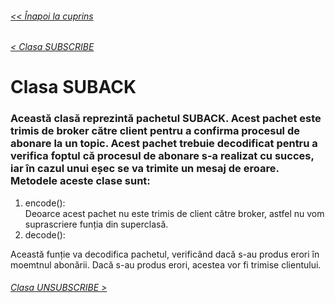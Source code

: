 ###### [<< Înapoi la cuprins](../Cuprins.md)
###### [< Clasa SUBSCRIBE](14.%20SUBSCRIBE.md)
# Clasa SUBACK
### Această clasă reprezintă pachetul SUBACK. Acest pachet este trimis de broker către client pentru a confirma procesul de abonare la un topic. Acest pachet trebuie decodificat pentru a verifica foptul că procesul de abonare s-a realizat cu succes, iar în cazul unui eșec se va trimite un mesaj de eroare. Metodele aceste clase sunt:
1. encode():  
Deoarce acest pachet nu este trimis de client către broker, astfel nu vom suprascriere funția din superclasă.
2. decode():

Această funție va decodifica pachetul, verificând dacă s-au produs erori în moemtnul abonării. Dacă s-au produs erori, acestea vor fi trimise clientului.
###### [Clasa UNSUBSCRIBE >](16.%20UNSUBSCRIBE.md)


